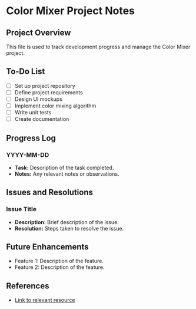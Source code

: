 # Color Mixer Project Notes

## Project Overview
This file is used to track development progress and manage the Color Mixer project.

## To-Do List
- [ ] Set up project repository
- [ ] Define project requirements
- [ ] Design UI mockups
- [ ] Implement color mixing algorithm
- [ ] Write unit tests
- [ ] Create documentation

## Progress Log
### YYYY-MM-DD
- **Task:** Description of the task completed.
- **Notes:** Any relevant notes or observations.

## Issues and Resolutions
### Issue Title
- **Description:** Brief description of the issue.
- **Resolution:** Steps taken to resolve the issue.

## Future Enhancements
- Feature 1: Description of the feature.
- Feature 2: Description of the feature.

## References
- [Link to relevant resource](#)
